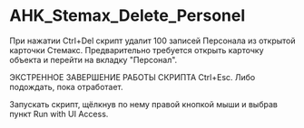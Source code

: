 # AHK_Stemax_Delete_Personel
При нажатии Ctrl+Del скрипт удалит 100 записей Персонала из открытой карточки Стемакс. Предварительно требуется открыть карточку объекта и перейти на вкладку "Персонал".

ЭКСТРЕННОЕ ЗАВЕРШЕНИЕ РАБОТЫ СКРИПТА Ctrl+Esc. Либо подождать, пока отработает. 

Запускать скрипт, щёлкнув по нему правой кнопкой мыши и выбрав пункт Run with UI Access.
